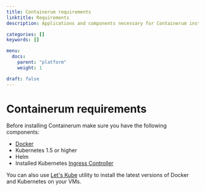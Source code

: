 ```yaml
---
title: Containerum requirements
linktitle: Rеquirements
description: Applications and components necessary for Containerum installation.

categories: []
keywords: []

menu:
  docs:
    parent: "platform"
    weight: 1

draft: false
---
```


# Containerum requirements

Before installing Containerum make sure you have the following components:

- [Docker](/kubernetes/prerequisites)
- Kubernetes 1.5 or higher
- Helm
- Installed Kubernetes [Ingress Controller](https://github.com/kubernetes/ingress-nginx)

You can also use [Let's Kube](https://github.com/containerum/letskube) utility to install the latest versions of Docker and Kubernetes on your VMs.
